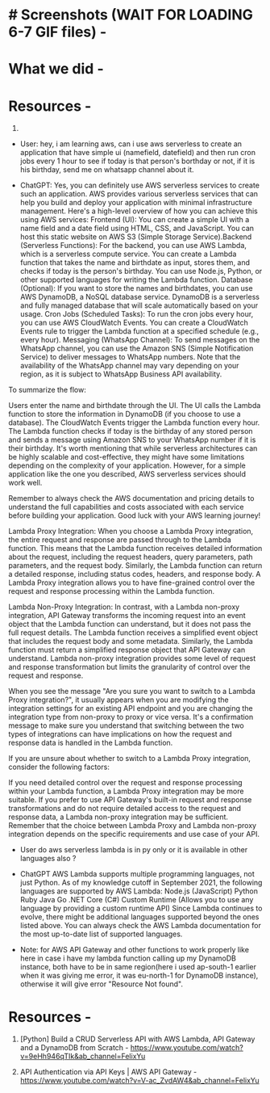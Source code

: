 # # Screenshots (WAIT FOR LOADING 6-7 GIF files) - 




# What we did - 


# Resources - 

1. 



- User: hey, i am learning aws, can i use aws serverless to create an application that have simple ui (namefield, datefield) and then run cron jobs every 1 hour to see if today is that person's borthday or not, if it is his birthday, send me on whatsapp channel about it.  

- ChatGPT: Yes, you can definitely use AWS serverless services to create such an application. AWS provides various serverless services that can help you build and deploy your application with minimal infrastructure management. Here's a high-level overview of how you can achieve this using AWS services:
Frontend (UI): You can create a simple UI with a name field and a date field using HTML, CSS, and JavaScript. You can host this static website on AWS S3 (Simple Storage Service).Backend (Serverless Functions): For the backend, you can use AWS Lambda, which is a serverless compute service. You can create a Lambda function that takes the name and birthdate as input, stores them, and checks if today is the person's birthday. You can use Node.js, Python, or other supported languages for writing the Lambda function.
Database (Optional): If you want to store the names and birthdates, you can use AWS DynamoDB, a NoSQL database service. DynamoDB is a serverless and fully managed database that will scale automatically based on your usage.
Cron Jobs (Scheduled Tasks): To run the cron jobs every hour, you can use AWS CloudWatch Events. You can create a CloudWatch Events rule to trigger the Lambda function at a specified schedule (e.g., every hour).
Messaging (WhatsApp Channel): To send messages on the WhatsApp channel, you can use the Amazon SNS (Simple Notification Service) to deliver messages to WhatsApp numbers. Note that the availability of the WhatsApp channel may vary depending on your region, as it is subject to WhatsApp Business API availability.

To summarize the flow:

Users enter the name and birthdate through the UI.
The UI calls the Lambda function to store the information in DynamoDB (if you choose to use a database).
The CloudWatch Events trigger the Lambda function every hour.
The Lambda function checks if today is the birthday of any stored person and sends a message using Amazon SNS to your WhatsApp number if it is their birthday.
It's worth mentioning that while serverless architectures can be highly scalable and cost-effective, they might have some limitations depending on the complexity of your application. However, for a simple application like the one you described, AWS serverless services should work well.

Remember to always check the AWS documentation and pricing details to understand the full capabilities and costs associated with each service before building your application. Good luck with your AWS learning journey!

Lambda Proxy Integration: When you choose a Lambda Proxy integration, the entire request and response are passed through to the Lambda function. This means that the Lambda function receives detailed information about the request, including the request headers, query parameters, path parameters, and the request body. Similarly, the Lambda function can return a detailed response, including status codes, headers, and response body. A Lambda Proxy integration allows you to have fine-grained control over the request and response processing within the Lambda function.

Lambda Non-Proxy Integration: In contrast, with a Lambda non-proxy integration, API Gateway transforms the incoming request into an event object that the Lambda function can understand, but it does not pass the full request details. The Lambda function receives a simplified event object that includes the request body and some metadata. Similarly, the Lambda function must return a simplified response object that API Gateway can understand. Lambda non-proxy integration provides some level of request and response transformation but limits the granularity of control over the request and response.

When you see the message "Are you sure you want to switch to a Lambda Proxy integration?", it usually appears when you are modifying the integration settings for an existing API endpoint and you are changing the integration type from non-proxy to proxy or vice versa. It's a confirmation message to make sure you understand that switching between the two types of integrations can have implications on how the request and response data is handled in the Lambda function.

If you are unsure about whether to switch to a Lambda Proxy integration, consider the following factors:

If you need detailed control over the request and response processing within your Lambda function, a Lambda Proxy integration may be more suitable.
If you prefer to use API Gateway's built-in request and response transformations and do not require detailed access to the request and response data, a Lambda non-proxy integration may be sufficient.
Remember that the choice between Lambda Proxy and Lambda non-proxy integration depends on the specific requirements and use case of your API.




- User
do aws serverless lambda is in py only or it is available in other languages also ? 
- ChatGPT
AWS Lambda supports multiple programming languages, not just Python. As of my knowledge cutoff in September 2021, the following languages are supported by AWS Lambda:
Node.js (JavaScript)
Python
Ruby
Java
Go
.NET Core (C#)
Custom Runtime (Allows you to use any language by providing a custom runtime API)
Since Lambda continues to evolve, there might be additional languages supported beyond the ones listed above. You can always check the AWS Lambda documentation for the most up-to-date list of supported languages.

- Note:
    for AWS API Gateway and other functions to work properly like here in case i have my lambda function calling up my DynamoDB instance, both have to be in same region(here i used ap-south-1 earlier when it was giving me error, it was eu-north-1 for DynamoDB instance), otherwise it will give error "Resource Not found".

# Resources - 

1. [Python] Build a CRUD Serverless API with AWS Lambda, API Gateway and a DynamoDB from Scratch - https://www.youtube.com/watch?v=9eHh946qTIk&ab_channel=FelixYu

2. API Authentication via API Keys | AWS API Gateway - https://www.youtube.com/watch?v=V-ac_ZvdAW4&ab_channel=FelixYu





